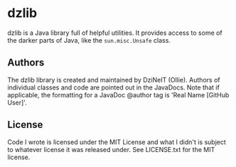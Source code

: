 # dzlib

dzlib is a Java library full of helpful utilities. It provides access to some of the darker parts of Java, like the `sun.misc.Unsafe` class.

## Authors

The dzlib library is created and maintained by DziNeIT (Ollie). Authors of individual classes and code are pointed out in the JavaDocs. Note that if applicable, the formatting for a JavaDoc @author tag is 'Real Name [GitHub User]'.

## License

Code I wrote is licensed under the MIT License and what I didn't is subject to whatever license it was released under. See LICENSE.txt for the MIT license.